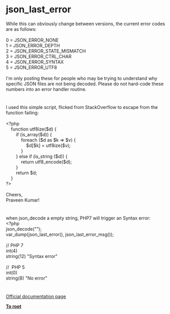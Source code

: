 # json_last_error




<div class="phpcode"><span class="html">
While this can obviously change between versions, the current error codes are as follows:<br><br>0 = JSON_ERROR_NONE<br>1 = JSON_ERROR_DEPTH<br>2 = JSON_ERROR_STATE_MISMATCH<br>3 = JSON_ERROR_CTRL_CHAR<br>4 = JSON_ERROR_SYNTAX<br>5 = JSON_ERROR_UTF8<br><br>I&apos;m only posting these for people who may be trying to understand why specific JSON files are not being decoded. Please do not hard-code these numbers into an error handler routine.</span>
</div>
  

#


<div class="phpcode"><span class="html">
I used this simple script, flicked from StackOverflow to escape from the function failing:<br><br><span class="default">&lt;?php<br>&#xA0; &#xA0; </span><span class="keyword">function </span><span class="default">utf8ize</span><span class="keyword">(</span><span class="default">$d</span><span class="keyword">) {<br>&#xA0; &#xA0; &#xA0; &#xA0; if (</span><span class="default">is_array</span><span class="keyword">(</span><span class="default">$d</span><span class="keyword">)) {<br>&#xA0; &#xA0; &#xA0; &#xA0; &#xA0; &#xA0; foreach (</span><span class="default">$d </span><span class="keyword">as </span><span class="default">$k </span><span class="keyword">=&gt; </span><span class="default">$v</span><span class="keyword">) {<br>&#xA0; &#xA0; &#xA0; &#xA0; &#xA0; &#xA0; &#xA0; &#xA0; </span><span class="default">$d</span><span class="keyword">[</span><span class="default">$k</span><span class="keyword">] = </span><span class="default">utf8ize</span><span class="keyword">(</span><span class="default">$v</span><span class="keyword">);<br>&#xA0; &#xA0; &#xA0; &#xA0; &#xA0; &#xA0; }<br>&#xA0; &#xA0; &#xA0; &#xA0; } else if (</span><span class="default">is_string </span><span class="keyword">(</span><span class="default">$d</span><span class="keyword">)) {<br>&#xA0; &#xA0; &#xA0; &#xA0; &#xA0; &#xA0; return </span><span class="default">utf8_encode</span><span class="keyword">(</span><span class="default">$d</span><span class="keyword">);<br>&#xA0; &#xA0; &#xA0; &#xA0; }<br>&#xA0; &#xA0; &#xA0; &#xA0; return </span><span class="default">$d</span><span class="keyword">;<br>&#xA0; &#xA0; }<br></span><span class="default">?&gt;<br></span><br>Cheers,<br>Praveen Kumar!</span>
</div>
  

#


<div class="phpcode"><span class="html">
when json_decode a empty string, PHP7 will trigger an Syntax error:<br><span class="default">&lt;?php<br>json_decode</span><span class="keyword">(</span><span class="string">&quot;&quot;</span><span class="keyword">);<br></span><span class="default">var_dump</span><span class="keyword">(</span><span class="default">json_last_error</span><span class="keyword">(), </span><span class="default">json_last_error_msg</span><span class="keyword">());<br><br></span><span class="comment">// PHP 7<br></span><span class="default">int</span><span class="keyword">(</span><span class="default">4</span><span class="keyword">)<br></span><span class="default">string</span><span class="keyword">(</span><span class="default">12</span><span class="keyword">) </span><span class="string">&quot;Syntax error&quot;<br><br></span><span class="comment">//&#xA0; PHP 5<br></span><span class="default">int</span><span class="keyword">(</span><span class="default">0</span><span class="keyword">)<br></span><span class="default">string</span><span class="keyword">(</span><span class="default">8</span><span class="keyword">) </span><span class="string">&quot;No error&quot;</span>
</span>
</div>
  

#

[Official documentation page](https://www.php.net/manual/en/function.json-last-error.php)

**[To root](/README.md)**